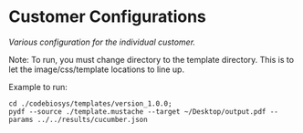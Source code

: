 # Customer Configurations

*Various configuration for the individual customer.*

Note: To run, you must change directory to the template directory. This is to
let the image/css/template locations to line up.

Example to run:

```
cd ./codebiosys/templates/version_1.0.0;
pydf --source ./template.mustache --target ~/Desktop/output.pdf --params ../../results/cucumber.json
```
